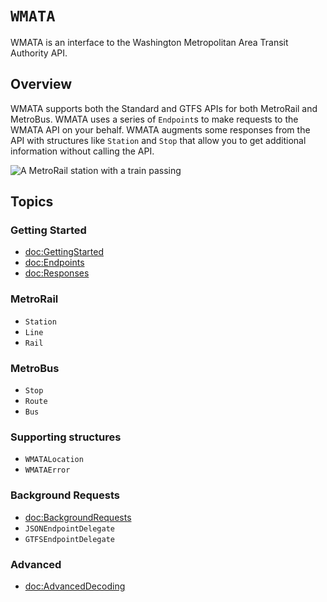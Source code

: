 # ``WMATA``

WMATA is an interface to the Washington Metropolitan Area Transit Authority API.

## Overview

WMATA supports both the Standard and GTFS APIs for both MetroRail and MetroBus. WMATA uses a series of ``Endpoint``s to make requests to the WMATA API on your behalf. WMATA augments some responses from the API with structures like ``Station`` and ``Stop`` that allow you to get additional information without calling the API.

![A MetroRail station with a train passing](center-platforms)

## Topics

### Getting Started

- <doc:GettingStarted>
- <doc:Endpoints>
- <doc:Responses>

### MetroRail

- ``Station``
- ``Line``
- ``Rail``

### MetroBus

- ``Stop``
- ``Route``
- ``Bus``

### Supporting structures

- ``WMATALocation``
- ``WMATAError``

### Background Requests

- <doc:BackgroundRequests>
- ``JSONEndpointDelegate``
- ``GTFSEndpointDelegate``

### Advanced

- <doc:AdvancedDecoding>

[wmata]: https://developer.wmata.com
